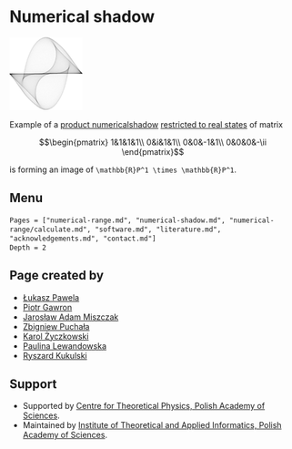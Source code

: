 # Numerical shadow

![Example of a numerical shadow](assets/logo.png)

Example of a [product numericalshadow](numerical-shadow/generalizations/restricted-numerical-shadow/product-numerical-shadow)
[restricted to real states](numerical-shadow/generalizations/restricted-numerical-shadow/real-numerical-shadow)
of matrix
```math
\begin{pmatrix}
1&1&1&1\\
0&i&1&1\\
0&0&-1&1\\
0&0&0&-\ii
\end{pmatrix}
``` 
is forming an image of ``\mathbb{R}P^1 \times \mathbb{R}P^1``. 

## Menu

```@contents
Pages = ["numerical-range.md", "numerical-shadow.md", "numerical-range/calculate.md", "software.md", "literature.md", "acknowledgements.md", "contact.md"]
Depth = 2
```

## Page created by
* [Łukasz Pawela](https://www.iitis.pl/en/person/lpawela)
* [Piotr Gawron](https://pgawron.github.io)
* [Jarosław Adam Miszczak](https://www.iitis.pl/en/person/jmiszczak)
* [Zbigniew Puchała](https://www.iitis.pl/en/person/zpuchala)
* [Karol Życzkowski](http://chaos.if.uj.edu.pl/~karol/)
* [Paulina Lewandowska](https://www.iitis.pl/en/node/2654)
* [Ryszard Kukulski](https://iitis.pl/en/node/2619)


## Support
* Supported by [Centre for Theoretical Physics, Polish Academy of Sciences](http://www.cft.edu.pl/en/).
* Maintained by [Institute of Theoretical and Applied Informatics, Polish Academy of Sciences](http://www.iitis.pl/en/).
